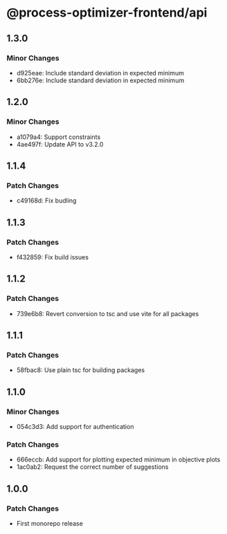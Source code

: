 # @process-optimizer-frontend/api

## 1.3.0

### Minor Changes

- d925eae: Include standard deviation in expected minimum
- 6bb276e: Include standard deviation in expected minimum

## 1.2.0

### Minor Changes

- a1079a4: Support constraints
- 4ae497f: Update API to v3.2.0

## 1.1.4

### Patch Changes

- c49168d: Fix budling

## 1.1.3

### Patch Changes

- f432859: Fix build issues

## 1.1.2

### Patch Changes

- 739e6b8: Revert conversion to tsc and use vite for all packages

## 1.1.1

### Patch Changes

- 58fbac8: Use plain tsc for building packages

## 1.1.0

### Minor Changes

- 054c3d3: Add support for authentication

### Patch Changes

- 666eccb: Add support for plotting expected minimum in objective plots
- 1ac0ab2: Request the correct number of suggestions

## 1.0.0

### Patch Changes

- First monorepo release
